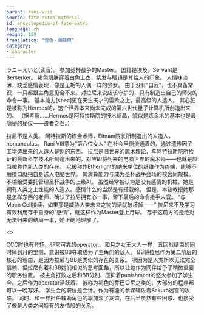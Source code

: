 ```yaml
---
parent: rani-viii
source: fate-extra-material
id: encyclopedia-of-fate-extra
language: zh
weight: 159
translation: "雪色‧彌斐爾"
category:
- character
---
```


ラニ＝えいと(读音)。
参加圣杯战争的Master。
国籍是埃及。Servant是Berserker。
褐色肌肤穿着白色上衣，紫发与眼镜是其给人的印象。
人情味淡薄，缺乏感情表现，像是无垢的人偶一样的少女。
由于没有“自我”，也不具备常识，一只都跟主角意见合不来。对拉尼来说应该守护的，只有制造出自己的师父的命令一事。
基本能力[spec]更在天生天才的雷欧之上，最高级的人造人。
其心脏是被称为Hermes的，这个世界本来尚未完成的第六世代量子计算机所创造出来的。
（据考察……Hermes是阿特拉斯院的技术结晶，貌似是炼金术的基本也是最隐秘的秘仪——贤者之石。）

拉尼不是人类。
阿特拉斯的炼金术师，Eltnam院长所制造出的人造人，homunculus。
Rani VIII意为“第八位女人”
在社会里侧流通着的，通过遗传因子工学造出来的人造人是别的东西。
拉尼是旧世界的魔术理论，与阿特拉斯院所检证的最新科学技术所制造出来的，对应即将到来的电脑世界的魔术师——也就是应当被称作新人类的存在。
以被称作Etherlight的纳米单位的纤维作为终端，能够不用接口就把自身送入电脑世界。
其演算能力与成为圣杯战争会场的校舍同规模。不输给受委托管理圣杯战争的上级AI。
虽然经常被认为是没有感情的机械，她是拥有人类之上性能的人造人。感情什么的当然是有搭载的。
但是，本该教授她那是怎样东西的老师，确认了拉尼拥有心一事，留下最后的命令撒手人寰。
“与Moon Cell接续，如果那是威胁人类未来之物的话就破坏掉——”
拉尼来不及学习有效利用存于自身的“感情”，就这样作为Master登上月球。
存于这前方的是绝对无法归来的结局一事，她正确地理解了。

<>

CCC时也有登场、非常可靠的operator。
和月之女王大人一样，五回战结束的同时掉到月的里侧、意识被BB夺取成为了主角们的敌人。
BB将拉尼作为第二阶层的核心的理由，是因为拉尼与BB是类似的存在的关系。
凛因为是人类所以无法完全信赖、但拉尼有着和BB她们相似的思考回路，所以让她作为同伴给予了稍微重要的职务位置。
被主角打败之后和BB分别、压抑着punishment的怒火参加了学生会。之后作为operator活跃着。
被称为褐色的乔巴Ｏ尼之类的、大部分的程序都可以一晚写好。
学生会的职位是会计。作为有能的参谋辅佐着Sakura迷宫的攻略。
同时、和一样担任辅助角色的凛加深了友谊，在后半虽然有些困惑、也接受了像是人类之间特有的友情般的关系。
